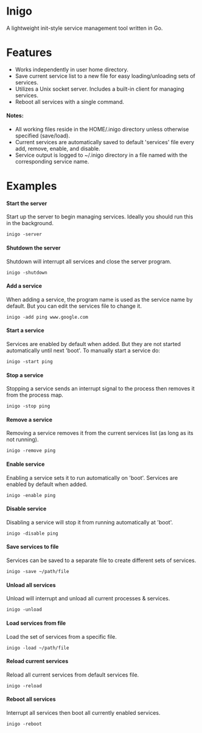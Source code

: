 # Inigo
A lightweight init-style service management tool written in Go.

# Features
* Works independently in user home directory.
* Save current service list to a new file for easy loading/unloading sets of services.
* Utilizes a Unix socket server. Includes a built-in client for managing services.
* Reboot all services with a single command.

#### Notes:
- All working files reside in the HOME/.inigo directory unless otherwise specified (save/load).
- Current services are automatically saved to default 'services' file every add, remove, enable, and disable.
- Service output is logged to ~/.inigo directory in a file named with the corresponding service name.

# Examples

#### Start the server
Start up the server to begin managing services. Ideally you should run this in the background.

```
inigo -server
```

#### Shutdown the server
Shutdown will interrupt all services and close the server program.

```
inigo -shutdown
```

#### Add a service
When adding a service, the program name is used as the service name by default. But you can edit the services file to change it.

```
inigo -add ping www.google.com
```

#### Start a service
Services are enabled by default when added. But they are not started automatically until next 'boot'. To manually start a service do:

```
inigo -start ping
```

#### Stop a service
Stopping a service sends an interrupt signal to the process then removes it from the process map.

```
inigo -stop ping
```

#### Remove a service
Removing a service removes it from the current services list (as long as its not running).

```
inigo -remove ping
```

#### Enable service
Enabling a service sets it to run automatically on 'boot'. Services are enabled by default when added.

```
inigo -enable ping
```

#### Disable service
Disabling a service will stop it from running automatically at 'boot'.

```
inigo -disable ping
```

#### Save services to file
Services can be saved to a separate file to create different sets of services.

```
inigo -save ~/path/file
```

#### Unload all services
Unload will interrupt and unload all current processes & services.

```
inigo -unload
```

#### Load services from file
Load the set of services from a specific file.

```
inigo -load ~/path/file
```

#### Reload current services
Reload all current services from default services file.

```
inigo -reload
```

#### Reboot all services
Interrupt all services then boot all currently enabled services.

```
inigo -reboot
```